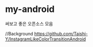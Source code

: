 # my-android
써보고 좋은 오픈소스 모음


//Background
https://github.com/Taishi-Y/InstagramLikeColorTransitionAndroid
